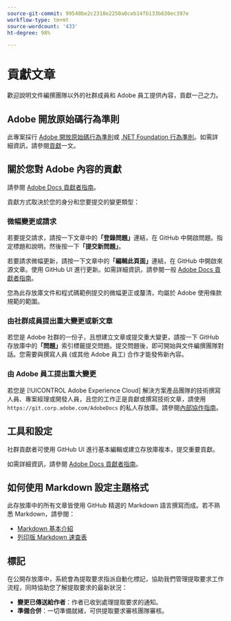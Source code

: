 ```yaml
---
source-git-commit: 99540be2c2310e2250a0ceb14fb133b630ec397e
workflow-type: tm+mt
source-wordcount: '433'
ht-degree: 98%

---
```

# 貢獻文章

歡迎說明文件編撰團隊以外的社群成員和 Adobe 員工提供內容，貢獻一己之力。

## Adobe 開放原始碼行為準則

此專案採行 [Adobe 開放原始碼行為準則](code-of-conduct.md)或 [.NET Foundation 行為準則](https://dotnetfoundation.org/code-of-conduct)。如需詳細資訊，請參閱[貢獻](contributing.md)一文。

## 關於您對 Adobe 內容的貢獻

請參閱 [Adobe Docs 貢獻者指南](https://docs.adobe.com/help/en/contributor/contributor-guide/introduction.html)。

貢獻方式取決於您的身分和您要提交的變更類型：

### 微幅變更或請求

若要提交請求，請按一下文章中的&#x200B;**「登錄問題」**&#x200B;連結，在 GitHub 中開啟問題。指定標題和說明，然後按一下&#x200B;**「提交新問題」**。

若要請求微幅更新，請按一下文章中的&#x200B;**「編輯此頁面」**&#x200B;連結，在 GitHub 中開啟來源文章。使用 GitHub UI 進行更新。如需詳細資訊，請參閱一般 [Adobe Docs 貢獻者指南](https://docs.adobe.com/help/en/contributor/contributor-guide/introduction.html)。

您為此存放庫文件和程式碼範例提交的微幅更正或釐清，均屬於 Adobe 使用條款規範的範圍。

### 由社群成員提出重大變更或新文章

若您是 Adobe 社群的一份子，且想建立文章或提交重大變更，請按一下 GitHub 存放庫中的&#x200B;**「問題」**&#x200B;索引標籤提交問題。提交問題後，即可開始與文件編撰團隊對話。您需要與撰寫人員 (或其他 Adobe 員工) 合作才能發佈新內容。

<!--
If you submit a pull request with significant changes to documentation and code examples, you'll see a message in the pull request asking you to submit an online contribution license agreement (CLA). You must complete the online form before we can review your pull request.
-->

### 由 Adobe 員工提出重大變更

若您是 [!UICONTROL Adobe Experience Cloud] 解決方案產品團隊的技術撰寫人員、專案經理或開發人員，且您的工作正是貢獻或撰寫技術文章，請使用 `https://git.corp.adobe.com/AdobeDocs` 的私人存放庫。請參閱[內部協作指南](https://experienceleague.adobe.com/docs/collaborative-doc-instructions/collaboration-guide/home.html)。

<!--Employees from other parts of the Adobe world should use the public repo for minor updates.-->

## 工具和設定

社群貢獻者可使用 GitHub UI 進行基本編輯或建立存放庫複本，提交重要貢獻。

如需詳細資訊，請參閱 [Adobe Docs 貢獻者指南](https://docs.adobe.com/help/en/contributor/contributor-guide/introduction.html)。

## 如何使用 Markdown 設定主題格式

此存放庫中的所有文章皆使用 GitHub 精選的 Markdown 語言撰寫而成。若不熟悉 Markdown，請參閱：

* [Markdown 基本介紹](https://help.github.com/articles/getting-started-with-writing-and-formatting-on-github/)
* [列印版 Markdown 速查表](https://guides.github.com/pdfs/markdown-cheatsheet-online.pdf)

## 標記

在公開存放庫中，系統會為提取要求指派自動化標記，協助我們管理提取要求工作流程，同時協助您了解提取要求的最新狀況：

* **變更已傳送給作者**：作者已收到處理提取要求的通知。
* **準備合併**：一切準備就緒，可供提取要求審核團隊審核。

